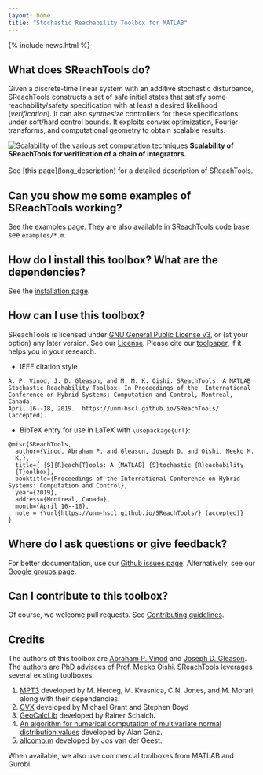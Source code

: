 ```yaml
---
layout: home
title: "Stochastic Reachability Toolbox for MATLAB"
---
```


{% include news.html %}


## What does SReachTools do? 

Given a discrete-time linear system with an additive stochastic disturbance,
SReachTools constructs a set of safe initial states that satisfy some
reachability/safety specification with at least a desired likelihood
(*verification*). It can also *synthesize* controllers for these specifications
under soft/hard control bounds. It exploits convex optimization, Fourier
transforms, and computational geometry to obtain scalable results. 
<div class="desc-figure">
    <img src="{{ "/assets/scalability.png" | absolute_url }}" alt="Scalability
    of the various set computation techniques"/>
    <b>Scalability of SReachTools for verification of a chain of
    integrators.</b>
</div>
<br>
See [this page](long_description) for a detailed description of SReachTools.

## Can you show me some examples of SReachTools working? 

See the [examples page](https://unm-hscl.github.io/SReachTools/examples/). They
are also available in SReachTools code base, see `examples/*.m`. 

## How do I install this toolbox? What are the dependencies?

See the [installation page](installation). 
<!--Where do I get the source code from?-->
<!--See our [Github repository](https://github.com/unm-hscl/SReachTools), or our-->
<!--[release page](https://github.com/unm-hscl/SReachTools/releases) for zip files. -->

## How can I use this toolbox?

SReachTools is licensed under [GNU General Public License
v3](https://www.gnu.org/licenses/), or (at your option) any later version.  See
our [License](license/).  Please cite our
[toolpaper](https://github.com/unm-hscl/SReachTools/raw/master/SReachTools.pdf),
if it helps you in your research. 
- IEEE citation style
```
A. P. Vinod, J. D. Gleason, and M. M. K. Oishi. SReachTools: A MATLAB
Stochastic Reachability Toolbox. In Proceedings of the  International
Conference on Hybrid Systems: Computation and Control, Montreal, Canada,
April 16--18, 2019.  https://unm-hscl.github.io/SReachTools/ (accepted).
```
- BibTeX entry for use in LaTeX with `\usepackage{url}`: 
```
@misc{SReachTools,
  author={Vinod, Abraham P. and Gleason, Joseph D. and Oishi, Meeko M.
  K.},
  title={ {S}{R}each{T}ools: A {MATLAB} {S}tochastic {R}eachability
  {T}oolbox},
  booktitle={Proceedings of the International Conference on Hybrid
Systems: Computation and Control},
  year={2019},
  address={Montreal, Canada},
  month={April 16--18},
  note = {\url{https://unm-hscl.github.io/SReachTools/} (accepted)}
}
```

## Where do I ask questions or give feedback? 

For better documentation, use our [Github issues
page](https://github.com/unm-hscl/SReachTools/issues).  Alternatively, see our
[Google groups page](https://groups.google.com/d/forum/sreachtools).


## Can I contribute to this toolbox?

Of course, we welcome pull requests. See [Contributing guidelines](contributing/). 

## Credits

The authors of this toolbox are [Abraham P.  Vinod](https://abyvinod.github.io/)
and [Joseph D.  Gleason](http://www.unm.edu/~gleasonj/). The authors are PhD
advisees of [Prof. Meeko Oishi](http://www.unm.edu/~oishi/).  SReachTools
leverages several existing toolboxes:
1. [MPT3](https://www.mpt3.org/) developed by M. Herceg, M. Kvasnica, C.N. Jones, and M. Morari, along with their dependencies.
2. [CVX](http://cvxr.com/cvx/) developed by Michael Grant and Stephen Boyd
3. [GeoCalcLib](http://worc4021.github.io/GeoCalcLib/) developed by Rainer Schaich.
4. [An algorithm for numerical computation of multivariate normal distribution values](http://www.math.wsu.edu/faculty/genz/software/matlab/qscmvnv.m) developed by Alan Genz.
5. [allcomb.m](https://www.mathworks.com/matlabcentral/fileexchange/10064-allcomb-varargin) developed by Jos van der Geest.

When available, we also use commercial toolboxes from MATLAB and Gurobi.
